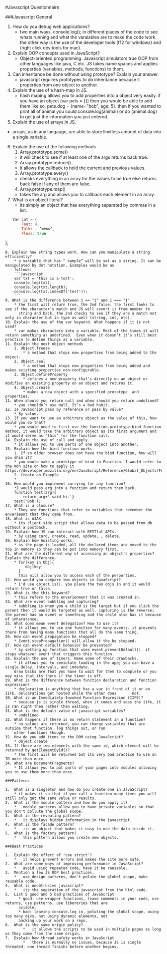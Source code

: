 #Javascript Questionnaire

###Javascript General

1. How do you debug web applications?
   *  two main ways. console.log(); in different places of the code to see whats running and what the varaiables are to 
   make the code work. the other way is the use of the developer tools (f12 for windows) and (right click dev tools for 
   mac).
2. Explain OOP concepts used in JavaScript?
    * Object-oriented programming. Javascript simulators true OOP from other languages like java, C etc. JS takes name spaces and applies properties (variables, methods, functions) to them. 
3. Can inheritance be done without using prototype? Explain your answer.
    * javascript requires prototypes to do inheritance because it properties from one object to another.
4. Explain the use of a hash-map in JS.
    * hash maping allows you to add properties into a object very easily. if you have an object (var pets = {}) then you would be able to add them like so, pets.dog = {name="bob", age: 5}. then if you wanted to print all of animal you could console.log(animal) or do (animal.dog) to get just the information you just entered.
5. Explain the use of arrays in JS.
  * arrays, as in any langauge, are able to store limitless amount of data into a single variable. 
6. Explain the use of the following methods
    1. Array.prototype.some() 
	* it will check to see if at least one of the args returns back true.
    2. Array.prototype.reduce() 
	* it allows the callback to hold the current and previous values.
    3. Array.prototype.every() 
      * checks everything in an array for the values to be true else returns back false if any of them are false.
    4. Array.prototype.map() 
      * takes the arg and allows you to callback each element in an array.
7. What is an object literal?
	* its simply an object that has everything separated by commas in a list.
	```Javascript
	Var cat = {
		Feet: 4,
		Talks : ‘meow’,
		Fleas: true
};
```
8. Explain how string types work. How can you manipulate a string efficiently?
	* a variable that has “ sample” will be set as a string. It can be manipulated by dot notation. Examples would be as 
	follows:
	```javascript
	var txt = 'this is a test';
	console.log(txt);
	console.log(txt.length);
	console.log(txt.indexOf('test'));
	```
9. What is the difference between 1 == "1" and 1 === "1" .
    * the first will return true, the 2nd false. the first looks to see if the character’s match and JS will covert it from number to 
      string and back, the 2nd checks to see if they are a match not only in character but in type as well (string, int, etc).
10. Explain the use of the var keyword. What happens if it is not used?
	* var makes characters into a variable. Most of the times it will return something as undefined.  Even when it doesn’t it’s still best practice to define things as a variable. 
11. Explain the next object methods
    1. Object.freeze
    	* a method that stops new properties from being added to the object.
    2. Object.seal
    	* a method that stops new properties from being added and makes existing properties non-configurable.
    3. Object.defineProperty
    	* defines a new property that’s directly on an object or modifies an existing property on an object and returns it.
    4. Object.create
    	* makes a new object with a specified prototype  and properties.
11. When should you return null and when should you return undefined?
  	* you shouldn’t use null. It’s a bad habit. 
12. Is JavaScript pass by reference or pass by value?
  	* By value.
13. If you want to use an arbitrary object as the value of this, how would you do that?
  	* you would need to first use the function.prototype.bind function method, it would take the arbitrary object as its first argument and it would serve as ‘this’ for the function call.
14. Explain the use of call and apply.
  	* it allows you to use parts of one object into another.
15. Explain how the bind function works
    1. If an older browser does not have the bind function, how will you shim it?
	* you would make a prototype of bind to Function. I would refer to the mdn site on how to apply it https://developer.mozilla.org/en/JavaScript/Reference/Global_Objects/Function/bind
    2. Create an Example
	* 
16. How would you implement currying for any function?
  	*I would pass arg into a function and return them back.
	function test(arg){
		return arg+' said hi.'}
	test('Bob');
17. What is a closure?
  	* They are functions that refer to variables that remember the enveriment that they came from.
18. What is AJAX.
	* its client side script that allows data to be passed from db without a postback.
19. Explain how JS can interact with RESTful APIs.
	* by using curd, create, read, update, , delete.
20. Explain how hoisting works.
	* as the page is loaded, all the declared items are moved to the top in memory so they can be put into memory first.
21. What are the different way of accessing an object's properties? Explain the difference.
	* for(key in Obj){
	     obj[key]	
	  }
	  this will allow you to access each of the perporties.
22. How would you compare two objects in JavaScript?
	* I'd use object.is(). you place the two objs in and it would return true or false.
23. What is the this keyword?
	* this refers to the enverienment that it was created in.
24. What are event bubbling and capturing?
	* bubbling is when you a child is the target but if you click the parent then it would be targeted as well. capturing is the reverse; the parent has an event or something and the child also has it because of inharatance.
25. What does mean event delegation? How to use it?
	* it allows you to use one function for many events. it prevents there from having many functions that all do the same thing.
26. How can event propagation be stopped?
	* Event.stopPropagation() will allow it the be stopped.
27. How can event default behavior be prevented?
	* by setting up function that uses event.preventDefault(). it stops whatever event that triggers this function.
28. Explain the use of timers. Name some of their drawbacks.
	* it allows you to semiulate loading in the app; you can have a single delay, intervals, and imdedate.
	draw backs are that you have to wait for them to complete or you may miss that its there if the timer is off.
29. What is the difference between function declaration and function expression?
	* declaration is anything that has a var in front of it or an IIFE. delcarations get hosted while the other does 	   not.
30. What is an Immediately-Invoked Function Expression (IIFE)?
	* because js is single thread, when it comes and sees the iife, it is ran right then rather than waiting.
31. What is the default value of javascript variables?
	* undefined
32. What happens if there is no return statement in a function?
	* no values are returned, you can change variables that are outside that function, log things out, or run
	other functions though.
32. How do you add items to the DOM using JavaScript?
	* Object.create
33. If there are two elements with the same id, which element will be returned by getElementById()?
	* The first will be returned but its very bad practice to use an ID more than once.
34. What are DocumentFragments?
	* It allows you to put parts of your pages into modules allowing you to use them more than once.

###Patterns 

1.	What is a singleton and how do you create one in JavaScript?
	* it makes it so that if you call a function many times you will still only get the same value or results.
2.	What is the module pattern and how do you apply it?
	*	module patterns allow you to have private variables so that you don't pollute the global scope.
3.	What is the revealing pattern?
	*	it displays hidden information in the javascript.
4.	What is the facade pattern?
	*	its an object that makes it easy to use the data inside it.
5.	What is the factory pattern?
	*	this pattern allows you create new objects.

###Best Practices

1.	Explain the effect of 'use strict'?
	* 	it helps prevent errors and makes the site more safe.
2.	What are some ways of improving performance in JavaScript?
	*	avoid using repeated code, have it be reusable.
3.	Mention a few JS OOP best practices.
	*	use design patterns, don't polute the globel scope, make reusable code.
4.	What is unobtrusive javascript?
	*	its the seperation of the javascript from the html code.
5.	List 5 good and 5 bad practices of JavaScript
	  * good: use wrapper functions, leave comments in your code, use returns, use patterns, use libereries that are 
	  aviable.
	  * bad: leaving console.log in, poluting the global scope, using too many divs, not using dynamic elements, not 
	  backing up your work on a repo.
6.	What is the same origin policy?
		*	it allows the scripts to be used in multiple pages as long as they come from the same origin.
7.	Explain how thread safety works in JavaScript
		*	there is normally no issues, because JS is single threaded, one thread finishs before another begins.
